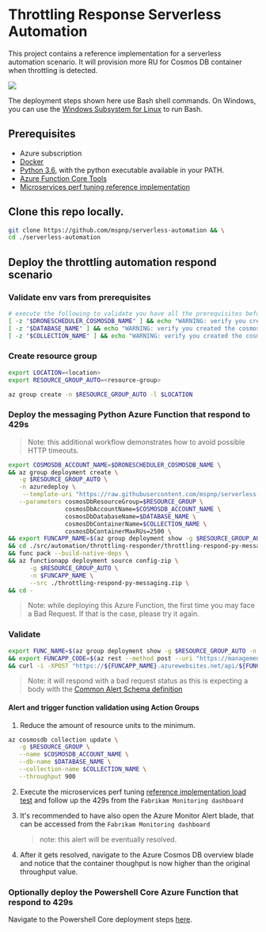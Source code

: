 # Throttling Response Serverless Automation

This project contains a reference implementation for a serverless automation scenario. It will provision more RU for Cosmos DB container when throttling is detected.

<a href="https://shell.azure.com" title="Launch Azure Cloud Shell"><img name="launch-cloud-shell" src="https://docs.microsoft.com/azure/includes/media/cloud-shell-try-it/launchcloudshell.png" /></a>

The deployment steps shown here use Bash shell commands. On Windows, you can use the [Windows Subsystem for Linux](https://docs.microsoft.com/windows/wsl/about) to run Bash.

## Prerequisites
- Azure subscription
- [Docker](https://docs.docker.com/)
- [Python 3.6](https://www.python.org/downloads/), with the python executable available in your PATH.
- [Azure Function Core Tools](https://docs.microsoft.com/en-us/azure/azure-functions/functions-run-local#v2)
- [Microservices perf tuning reference implementation](https://github.com/mspnp/microservices-perftuning)

## Clone this repo locally.

```bash
git clone https://github.com/mspnp/serverless-automation && \
cd ./serverless-automation
```

## Deploy the throttling automation respond scenario

### Validate env vars from prerequisites

```bash 
# execute the following to validate you have all the prerequisites before continuing
[ -z "$DRONESCHEDULER_COSMOSDB_NAME" ] && echo "WARNING: verify you created the cosmosdb account in microservices perf tuning ri" || \
[ -z "$DATABASE_NAME" ] && echo "WARNING: verify you created the cosmosdb database in microservices perf tuning ri" || \
[ -z "$COLLECTION_NAME" ] && echo "WARNING: verify you created the cosmosdb container in microservices perf tuning ri" || echo "everything seems to be ok, please continue..."
```
 
### Create resource group

```bash
export LOCATION=<location>
export RESOURCE_GROUP_AUTO=<resource-group>

az group create -n $RESOURCE_GROUP_AUTO -l $LOCATION
```

### Deploy the messaging Python Azure Function that respond to 429s

> Note: this additional workflow demonstrates how to avoid possible HTTP timeouts.

```bash
export COSMOSDB_ACCOUNT_NAME=$DRONESCHEDULER_COSMOSDB_NAME \
&& az group deployment create \
   -g $RESOURCE_GROUP_AUTO \
   -n azuredeploy \
    --template-uri "https://raw.githubusercontent.com/mspnp/serverless-automation/master/throttling-responder/azuredeploy.json" \
   --parameters cosmosDbResourceGroup=$RESOURCE_GROUP \
                cosmosDbAccountName=$COSMOSDB_ACCOUNT_NAME \
                cosmosDbDatabaseName=$DATABASE_NAME \
                cosmosDbContainerName=$COLLECTION_NAME \
                cosmosDbContainerMaxRUs=2500 \
&& export FUNCAPP_NAME=$(az group deployment show -g $RESOURCE_GROUP_AUTO -n azuredeploy --query properties.outputs.throttlingRespondFunctionAppName.value -o tsv) \
&& cd ./src/automation/throttling-responder/throttling-respond-py-messaging/ \
&& func pack --build-native-deps \
&& az functionapp deployment source config-zip \
      -g $RESOURCE_GROUP_AUTO \
      -n $FUNCAPP_NAME \
      --src ./throttling-respond-py-messaging.zip \
&& cd -
```

> Note: while deploying this Azure Function, the first time you may face a Bad Request. If that is the case, please try it again.

### Validate

```bash
export FUNC_NAME=$(az group deployment show -g $RESOURCE_GROUP_AUTO -n azuredeploy --query properties.outputs.throttlingRespondFunctionName.value -o tsv) \ 
&& export FUNCAPP_CODE=$(az rest --method post --uri "https://management.azure.com/subscriptions/${SUBSCRIPTION_ID}/resourceGroups/${RESOURCE_GROUP_AUTO}/providers/Microsoft.Web/sites/${FUNCAPP_NAME}/functions/${FUNC_NAME}/listKeys?api-version=2018-02-01" --query default -o tsv) \
&& curl -i -XPOST "https://${FUNCAPP_NAME}.azurewebsites.net/api/${FUNC_NAME}?code=${FUNCAPP_CODE}" -H "Content-Type:application/json" -d '{"schemaId": "test"}'
```

> Note: it will respond with a bad request status as this is expecting a body with the [Common Alert Schema definition](https://docs.microsoft.com/en-us/azure/azure-monitor/platform/alerts-common-schema-definitions)

#### Alert and trigger function validation using Action Groups

1. Reduce the amount of resource units to the minimum.

```bash
az cosmosdb collection update \
   -g $RESOURCE_GROUP \
   --name $COSMOSDB_ACCOUNT_NAME \
   --db-name $DATABASE_NAME \
   --collection-name $COLLECTION_NAME \
   --throughput 900
```

2. Execute the microservices perf tuning [reference implementation load test](https://github.com/mspnp/microservices-perftuning#execute-the-load-test) and follow up the 429s from the `Fabrikam Monitoring dashboard`

3. It's recommended to have also open the Azure Monitor Alert blade, that can be accessed from the `Fabrikam Monitoring dashboard`
   
   > note: this alert will be eventually resolved.

4. After it gets resolved, navigate to the Azure Cosmos DB overview blade and notice that the container thoughput is now higher than the original throughput value.

### Optionally deploy the Powershell Core Azure Function that respond to 429s

Navigate to the Powershell Core deployment steps [here](https://github.com/mspnp/serverless-automation/throttling-responder/deployment-pwsh.md).
